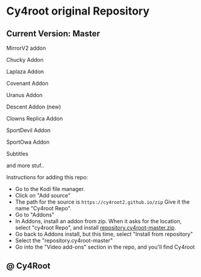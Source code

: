 # Cy4root  original Repository 
## Current Version: Master



MirrorV2 addon

Chucky Addon

Laplaza Addon

Covenant Addon

Uranus Addon

Descent Addon (new)

Clowns Replica Addon

SportDevil Addon

SportOwa Addon

Subtitles

and more stuf..

Instructions for adding this repo:

<p align="left">
  <ul>
    <li>Go to the Kodi file manager.</li>
    <li>Click on "Add source"</li>
    <li>The path for the source is <code>https://cy4root2.github.io/zip</code> Give it the name "Cy4root Repo".</li>
    <li>Go to "Addons"</li>
    <li>In Addons, install an addon from zip.  When it asks for the location, select "cy4root Repo", and install <a href="repository.cy4root-master.zip">repository.cy4root-master.zip</a>.</li>
    <li>Go back to Addons install, but this time, select "Install from repository"</li>
    <li>Select the "repository.cy4root-master"</li>
    <li>Go into the "Video add-ons" section in the repo, and you'll find Cy4root</li>
  </ul>
</p>

## @ Cy4Root











